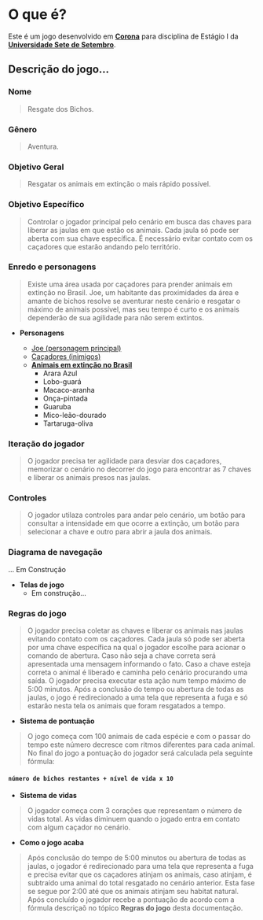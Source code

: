 # O que é?

Este é um jogo desenvolvido em **[Corona](https://docs.coronalabs.com/)** para disciplina de Estágio I da **[Universidade Sete de Setembro](https://www.uni7.edu.br/)**.

## Descrição do jogo...

### Nome

>Resgate dos Bichos.

### Gênero

>Aventura.

### Objetivo Geral

>Resgatar os animais em extinção o mais rápido possível.

### Objetivo Específico

>Controlar o jogador principal pelo cenário em busca das chaves para liberar as jaulas em que estão os animais. Cada jaula só pode ser aberta com sua chave específica. É necessário evitar contato com os caçadores que estarão andando pelo território.

### Enredo e personagens

>Existe uma área usada por caçadores para prender 
animais em extinção no Brasil. Joe, um habitante das proximidades da área e amante de bichos resolve se aventurar neste cenário e resgatar o máximo de animais possível, mas seu tempo é curto e os animais dependerão de sua agilidade para não serem extintos.
- **Personagens**

  - [Joe (personagem principal)](https://drive.google.com/open?id=1HpktowbjDTLrPSbdgYumgZDmEZsy75SK)
  - [Caçadores (inimigos)](https://drive.google.com/open?id=10zQ5OSvCkUTpR6BeyL3HXcUuOYZ6g7_4)
  - **[Animais em extinção no Brasil](https://www.pensamentoverde.com.br/meio-ambiente/animais-em-extincao-no-brasil/)**
    - Arara Azul
    - Lobo-guará
    - Macaco-aranha
    - Onça-pintada
    - Guaruba
    - Mico-leão-dourado
    - Tartaruga-oliva

### Iteração do jogador

> O jogador precisa ter agilidade para desviar dos caçadores, memorizar o cenário no decorrer do jogo para encontrar as 7 chaves e liberar os animais presos nas jaulas.

### Controles

>O jogador utilaza controles para andar pelo cenário, um botão para consultar a intensidade em que ocorre a extinção, um botão para selecionar a chave e outro para abrir a jaula dos animais.

### Diagrama de navegação

... Em Construção
- **Telas de jogo**
  - Em construção...

### Regras do jogo

>O jogador precisa coletar as chaves e liberar os animais nas jaulas evitando contato com os caçadores. Cada jaula só pode ser aberta por uma chave específica na qual o jogador escolhe para acionar o comando de abertura. Caso não seja a chave correta será apresentada uma mensagem informando o fato. Caso a chave esteja correta o animal é liberado e caminha pelo cenário procurando uma saída. O jogador precisa executar esta ação num tempo máximo de 5:00 minutos. Após a conclusão do tempo ou abertura de todas as jaulas, o jogo é redirecionado a uma tela que representa a fuga e só estarão nesta tela os animais que foram resgatados a tempo.

- **Sistema de pontuação**
> O jogo começa com 100 animais de cada espécie e com o passar do tempo este número decresce com ritmos diferentes para cada animal. No final do jogo a pontuação do jogador será calculada pela seguinte fórmula: 

#### `número de bichos restantes + nível de vida x 10`

- **Sistema de vidas**

> O jogador começa com 3 corações que representam o número de vidas total. As vidas diminuem quando o jogado entra em contato com algum caçador no cenário.

- **Como o jogo acaba**

> Após conclusão do tempo de 5:00 minutos ou abertura de todas as jaulas, o jogador é redirecionado para uma tela que representa a fuga e precisa evitar que os caçadores atinjam os animais, caso atinjam, é subtraído uma animal do total resgatado no cenário anterior. Esta fase se segue por 2:00 até que os animais atinjam seu habitat natural. Após concluído o jogador recebe a pontuação de acordo com a fórmula descriçaõ no tópico **Regras do jogo** desta documentação.